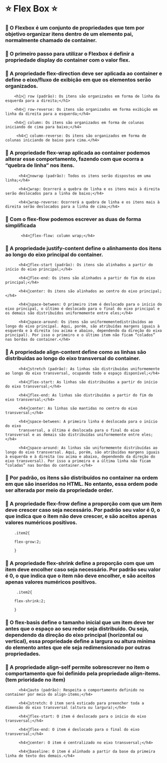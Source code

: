 <h1>⭐️ Flex Box ⭐️</h1>

<h3>🔺 O Flexbox é um conjunto de propriedades que tem por objetivo organizar itens dentro de um elemento pai, normalmente chamado de container.</h3>

<h3>🔺 O primeiro passo para utilizar o Flexbox é definir a propriedade display do container com o valor flex.</h3>

<h3>🔺 A propriedade flex-direction deve ser aplicada ao container e define o eixo/fluxo de exibição em que os elementos serão organizados.</h3>

        <h1>🔸 row (padrão): Os itens são organizados em forma de linha da esquerda para a direita;</h1>

        <h4>🔸 row-reverse: Os itens são organizados em forma exibição em linha da direita para a esquerda;</h4>

        <h4>🔸 column: Os itens são organizados em forma de colunas iniciando de cima para baixo;</h4>

         <h4>🔸 column-reverse: Os itens são organizados em forma de colunas iniciando de baixo para cima.</h4>

<h3>🔺 A propriedade flex-wrap aplicada ao container podemos alterar esse comportamento, fazendo com que ocorra a “quebra de linha” nos itens.</h3>
 
          <h4>🔸nowrap (padrão): Todos os itens serão dispostos em uma linha;</h4>

          <h4>🔸wrap: Ocorrerá a quebra de linha e os itens mais à direita serão deslocados para a linha de baixo;</h4>

          <h4>🔸wrap-reverse: Ocorrerá a quebra de linha e os itens mais à direita serão deslocados para a linha de cima;</h4>

<h3>🔺 Com o flex-flow podemos escrever as duas de forma simplificada</h3>

           <h4>🔸flex-flow: column wrap;</h4>

<h3>🔺 A propriedade justify-content define o alinhamento dos itens ao longo do eixo principal do container.</h3>

          <h4>🔸flex-start (padrão): Os itens são alinhados a partir do início do eixo principal;</h4>
          
          <h4>🔸flex-end: Os itens são alinhados a partir do fim do eixo principal;</h4>

          <h4>🔸center: Os itens são alinhados ao centro do eixo principal;</h4>
          
          <h4>🔸space-between: O primeiro item é deslocado para o início do eixo principal, o último é deslocado para o final do eixo principal e os demais são distribuídos uniformemente entre eles;</h4>

          <h4>🔸space-around: Os itens são uniformementedistribuídos ao longo do eixo principal. Aqui, porém, são atribuídas margens iguais à esquerda e à direita (ou acima e abaixo, dependendo da direção do eixo principal). Por isso o primeiro e o último item não ficam “colados” nas bordas do container.</h4>

<h3>🔺 A propriedade align-content define como as linhas são distribuídas ao longo do eixo transversal do container. </h3>

          <h4>🔸stretch (padrão): As linhas são distribuídas uniformemente ao longo do eixo transversal, ocupando todo o espaço disponível;</h4>
          
          <h4>🔸flex-start: As linhas são distribuídas a partir do início do eixo transversal;</h4>

          <h4>🔸flex-end: As linhas são distribuídas a partir do fim do eixo transversal;</h4>
          
          <h4>🔸center: As linhas são mantidas no centro do eixo transversal;</h4>
         
          <h4>🔸space-between: A primeira linha é deslocada para o início do eixo 
          transversal, a última é deslocada para o final do eixo transversal e as demais são distribuídas uniformemente entre eles;</h4>
          
          <h4>🔸space-around: As linhas são uniformemente distribuídas ao longo do eixo transversal. Aqui, porém, são atribuídas margens iguais à esquerda e à direita (ou acima e abaixo, dependendo da direção do eixo transversal). Por isso a primeira e a última linha não ficam “coladas” nas bordas do container.</h4>

<h3>🔺 Por padrão, os itens são distribuídos no container na ordem em que são inseridos no HTML. No entanto, essa ordem pode ser alterada por meio da propriedade order.</h3>

<h3>🔺 A propriedade flex-frow define a proporção com que um item deve crescer caso seja necessário. Por padrão seu valor é 0, o que indica que o item não deve crescer, e são aceitos apenas valores numéricos positivos.</h3>
 
        .item2{

        flex-grow:2;

        }

<h3>🔺 A propriedade flex-shrink define a proporção com que um item deve encolher caso seja necessário. Por padrão seu valor é 0, o que indica que o item não deve encolher, e são aceitos apenas valores numéricos positivos.</h3>

         .item2{

        flex-shrink:2;

        }


<h3>🔺 O flex-basis define o tamanho inicial que um item deve ter antes que o espaço ao seu redor seja distribuído. Ou seja, dependendo da direção do eixo principal (horizontal ou vertical), essa propriedade define a largura ou altura mínima do elemento antes que ele seja redimensionado por outras propriedades.</h3>

<h3>🔺  A propriedade align-self permite sobrescrever no item o comportamento que foi definido pela propriedade align-items.(tem prioridade no item)</h3>

          <h4>🔸auto (padrão): Respeita o comportamento definido no container por meio do align-items;</h4>
        
          <h4>🔸stretch: O item será esticado para preencher toda a dimensão do eixo transversal (altura ou largura);</h4>

          <h4>🔸flex-start: O item é deslocado para o início do eixo transversal;</h4>
        
          <h4>🔸flex-end: O item é deslocado para o final do eixo transversal;</h4>
          
          <h4>🔸center: O item é centralizado no eixo transversal;</h4>

          <h4>🔸baseline: O item é alinhado a partir da base da primeira linha de texto dos demais.</h4>





